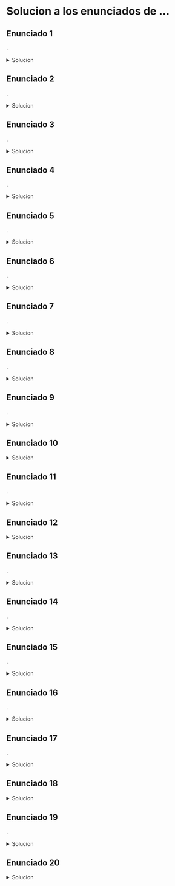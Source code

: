 # Solucion a los enunciados de ...

## Enunciado 1

.

<details>
  <summary>Solucion</summary>
  
  ```kotlin
 
  ```
</details>

## Enunciado 2

.

<details>
  <summary>Solucion</summary>
  
  ```kotlin
 
  ```
</details>

## Enunciado 3

.

<details>
  <summary>Solucion</summary>
  
  ```kotlin
 
  ```
</details>

## Enunciado 4

.

<details>
  <summary>Solucion</summary>
  
  ```kotlin
 
  ```
</details>

## Enunciado 5

.

<details>
  <summary>Solucion</summary>
  
  ```kotlin
 
  ```
</details>

## Enunciado 6

.

<details>
  <summary>Solucion</summary>
  
  ```kotlin
 
  ```
</details>

## Enunciado 7

.

<details>
  <summary>Solucion</summary>
  
  ```kotlin
 
  ```
</details>

## Enunciado 8

.

<details>
  <summary>Solucion</summary>
  
  ```kotlin
 
  ```
</details>

## Enunciado 9

.

<details>
  <summary>Solucion</summary>
  
  ```kotlin
 
  ```
</details>

## Enunciado 10

<details>
  <summary>Solucion</summary>
  
  ```kotlin
 
  ```
</details>

## Enunciado 11

.

<details>
  <summary>Solucion</summary>
  
  ```kotlin
 
  ```
</details>

## Enunciado 12

<details>
  <summary>Solucion</summary>
  
  ```kotlin
 
  ```
</details>

## Enunciado 13

.

<details>
  <summary>Solucion</summary>
  
  ```kotlin
 
  ```
</details>

## Enunciado 14

.

<details>
  <summary>Solucion</summary>
  
  ```kotlin
 
  ```
</details>

## Enunciado 15

.

<details>
  <summary>Solucion</summary>
  
  ```kotlin
 
  ```
</details>

## Enunciado 16

.

<details>
  <summary>Solucion</summary>
  
  ```kotlin
 
  ```
</details>

## Enunciado 17

.

<details>
  <summary>Solucion</summary>
  
  ```kotlin
 
  ```
</details>

## Enunciado 18

<details>
  <summary>Solucion</summary>
  
  ```kotlin
 
  ```
</details>

## Enunciado 19

.

<details>
  <summary>Solucion</summary>
  
  ```kotlin
 
  ```
</details>

## Enunciado 20

<details>
  <summary>Solucion</summary>
  
  ```kotlin
 
  ```
</details>

